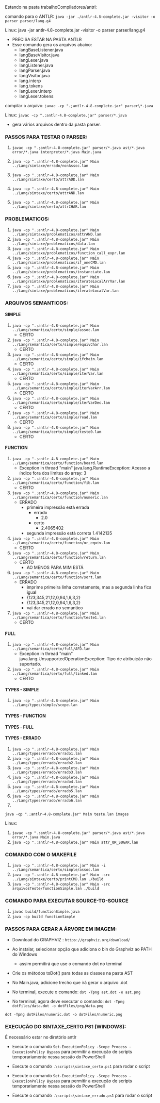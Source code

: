 Estando na pasta trabalhoCompiladores/antrl:

comando para o ANTLR:
`java -jar ./antlr-4.8-complete.jar -visitor -o parser parser/lang.g4`

Linux:
java -jar antlr-4.8-complete.jar -visitor -o parser parser/lang.g4

- PRECISA ESTAR NA PASTA ANTLR
- Esse comando gera os arquivos abaixo:
  - langBaseListener.java
  - langBaseVisitor.java
  - langLexer.java
  - langListener.java
  - langParser.java
  - langVisitor.java
  - lang.interp
  - lang.tokens
  - langLexer.interp
  - langLexer.tokens

compilar o arquivo:
`javac -cp ".;antlr-4.8-complete.jar" parser\*.java`

Linux:
`javac -cp ".:antlr-4.8-complete.jar" parser/*.java`

- gera vários arquivos dentro da pasta parser.

### PASSOS PARA TESTAR O PARSER:

<!-- 1. javac -cp ".;antlr-4.8-complete.jar" parser\*.java
2. javac -cp ".;antlr-4.8-complete.jar" Main.java -->

1. `javac -cp ".;antlr-4.8-complete.jar" parser/*.java ast/*.java error/*.java interpreter/*.java Main.java`
2. `java -cp ".;antlr-4.8-complete.jar" Main ../Lang/sintaxe/errado/nonAssoc.lan`
3. `java -cp ".;antlr-4.8-complete.jar" Main ../Lang/sintaxe/certo/attrADD.lan`
4. `java -cp ".;antlr-4.8-complete.jar" Main ../Lang/sintaxe/certo/attrAND.lan`

5. `java -cp ".;antlr-4.8-complete.jar" Main ../Lang/sintaxe/certo/attrCHAR.lan`

### PROBLEMATICOS:

1. `java -cp ".;antlr-4.8-complete.jar" Main ../Lang/sintaxe/problematicos/attrAND.lan`
2. `java -cp ".;antlr-4.8-complete.jar" Main ../Lang/sintaxe/problematicos/data.lan`
3. `java -cp ".;antlr-4.8-complete.jar" Main ../Lang/sintaxe/problematicos/function_call_expr.lan`
4. `java -cp ".;antlr-4.8-complete.jar" Main ../Lang/sintaxe/problematicos/if_oneCMD.lan`
5. `java -cp ".;antlr-4.8-complete.jar" Main ../Lang/sintaxe/problematicos/instanciate.lan`
6. `java -cp ".;antlr-4.8-complete.jar" Main ../Lang/sintaxe/problematicos/iterateLocalArrVar.lan`
7. `java -cp ".;antlr-4.8-complete.jar" Main ../Lang/sintaxe/problematicos/iterateLocalVar.lan`

### ARQUIVOS SEMANTICOS:

#### SIMPLE

1. `java -cp ".;antlr-4.8-complete.jar" Main ../Lang/semantica/certo/simple/assoc.lan`
   - CERTO
2. `java -cp ".;antlr-4.8-complete.jar" Main ../Lang/semantica/certo/simple/equivChar.lan`
   - CERTO
3. `java -cp ".;antlr-4.8-complete.jar" Main ../Lang/semantica/certo/simple/ifchain.lan`
   - CERTO
4. `java -cp ".;antlr-4.8-complete.jar" Main ../Lang/semantica/certo/simple/iterVar.lan`
   - CERTO
5. `java -cp ".;antlr-4.8-complete.jar" Main ../Lang/semantica/certo/simple/iterVarArr.lan`
   - CERTO
6. `java -cp ".;antlr-4.8-complete.jar" Main ../Lang/semantica/certo/simple/iterVarDec.lan`
   - CERTO
7. `java -cp ".;antlr-4.8-complete.jar" Main ../Lang/semantica/certo/simple/read.lan`
   - CERTO
8. `java -cp ".;antlr-4.8-complete.jar" Main ../Lang/semantica/certo/simple/teste0.lan`
   - CERTO

#### FUNCTION

1. `java -cp ".;antlr-4.8-complete.jar" Main ../Lang/semantica/certo/function/board.lan`
   - Exception in thread "main" java.lang.RuntimeException: Acesso a índice fora dos limites do array: 3
2. `java -cp ".;antlr-4.8-complete.jar" Main ../Lang/semantica/certo/function/fib.lan`
   - CERTO
3. `java -cp ".;antlr-4.8-complete.jar" Main ../Lang/semantica/certo/function/numeric.lan`
   - ERRADO
     - primeira impressão está errada
       - errado
         - 2.0
       - certo
         - 2.4065402
     - segunda impressão está correta
       1.4142135
4. `java -cp ".;antlr-4.8-complete.jar" Main ../Lang/semantica/certo/function/or_equiv.lan`
   - CERTO
5. `java -cp ".;antlr-4.8-complete.jar" Main ../Lang/semantica/certo/function/return.lan`
   - CERTO
     - AO MENOS PARA MIM ESTÁ
6. `java -cp ".;antlr-4.8-complete.jar" Main ../Lang/semantica/certo/function/sort.lan`
   - ERRADO
     - imprime primeira linha corretamente, mas a segunda linha fica igual
     - {123,345,21,12,0,94,1,6,3,2}
     - {123,345,21,12,0,94,1,6,3,2}
     - vai dar errado no semantico
7. `java -cp ".;antlr-4.8-complete.jar" Main ../Lang/semantica/certo/function/teste1.lan`
   - CERTO

#### FULL

1. `java -cp ".;antlr-4.8-complete.jar" Main ../Lang/semantica/certo/full/AFD.lan`
   - Exception in thread "main" java.lang.UnsupportedOperationException: Tipo de atribuição não suportado.
2. `java -cp ".;antlr-4.8-complete.jar" Main ../Lang/semantica/certo/full/linked.lan`
   - CERTO

#### TYPES - SIMPLE

1. `java -cp ".;antlr-4.8-complete.jar" Main ../Lang/types/simple/scope.lan`

#### TYPES - FUNCTION

#### TYPES - FULL

#### TYPES - ERRADO

1. `java -cp ".;antlr-4.8-complete.jar" Main ../Lang/types/errado/errado1.lan`
2. `java -cp ".;antlr-4.8-complete.jar" Main ../Lang/types/errado/errado2.lan`
3. `java -cp ".;antlr-4.8-complete.jar" Main ../Lang/types/errado/errado3.lan`
4. `java -cp ".;antlr-4.8-complete.jar" Main ../Lang/types/errado/errado4.lan`
5. `java -cp ".;antlr-4.8-complete.jar" Main ../Lang/types/errado/errado5.lan`
6. `java -cp ".;antlr-4.8-complete.jar" Main ../Lang/types/errado/errado6.lan`
7. `
`

`java -cp ".;antlr-4.8-complete.jar" Main teste.lan images`

Linux:

1. `javac -cp ".:antlr-4.8-complete.jar" parser/*.java ast/*.java error/*.java Main.java`
2. `java -cp ".:antlr-4.8-complete.jar" Main attr_OR_SUGAR.lan`

### COMANDO COM O MAKEFILE

1. `java -cp ".:antlr-4.8-complete.jar" Main -i ../Lang/semantica/certo/simple/assoc.lan`
2. `java -cp ".:antlr-4.8-complete.jar" Main -src ../Lang/sintaxe/certo/printCMD.lan ./build`
3. `java -cp ".:antlr-4.8-complete.jar" Main -src arquivosTeste/functionSimple.lan ./build`

### COMANDO PARA EXECUTAR SOURCE-TO-SOURCE

1. `javac build/functionSimple.java`
2. `java -cp build functionSimple`

### PASSOS PARA GERAR A ÁRVORE EM IMAGEM:

- Download do GRAPHVIZ : `https://graphviz.org/download/`
- Ao instalar, selecionar opção que adiciona o bin do Graphviz ao PATH do Windows
  - assim permitirá que use o comando dot no terminal
- Crie os métodos toDot() para todas as classes na pasta AST
- No Main.java, adicione trecho que irá gerar o arquivo .dot
- No terminal, execute o comando: `dot -Tpng ast.dot -o ast.png`

- No terminal, agora deve executar o comando: `dot -Tpng dotFiles/data.dot -o dotFiles/png/data.png`

`dot -Tpng dotFiles/numeric.dot -o dotFiles/numeric.png`

### EXECUÇÃO DO SINTAXE_CERTO.PS1 (WINDOWS):

É necessário estar no diretório antlr

- Execute o comando `Set-ExecutionPolicy -Scope Process -ExecutionPolicy Bypass` para permitir a execução de scripts temporariamente nessa sessão do PowerShell
- Execute o comando `.\scripts\sintaxe_certo.ps1` para rodar o script

- Execute o comando `Set-ExecutionPolicy -Scope Process -ExecutionPolicy Bypass` para permitir a execução de scripts temporariamente nessa sessão do PowerShell
- Execute o comando `.\scripts\sintaxe_errado.ps1` para rodar o script

